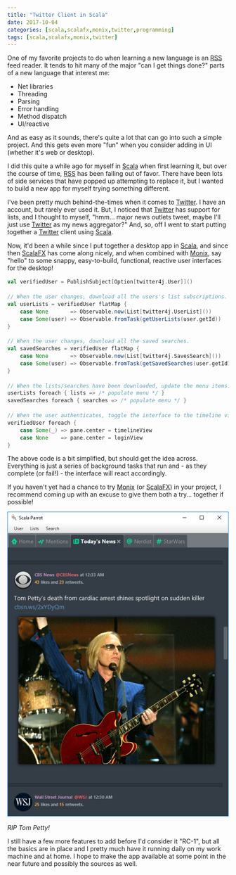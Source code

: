 ```yaml
---
title: "Twitter Client in Scala"
date: 2017-10-04
categories: [scala,scalafx,monix,twitter,programming]
tags: [scala,scalafx,monix,twitter]
---
```

One of my favorite projects to do when learning a new language is an [RSS][rss] feed reader. It tends to hit many of the major "can I get things done?" parts of a new language that interest me:

* Net libraries
* Threading
* Parsing
* Error handling
* Method dispatch
* UI/reactive

And as easy as it sounds, there's quite a lot that can go into such a simple project. And this gets even more "fun" when you consider adding in UI (whether it's web or desktop).

I did this quite a while ago for myself in [Scala][scala] when first learning it, but over the course of time, [RSS][rss] has been falling out of favor. There have been lots of side services that have popped up attempting to replace it, but I wanted to build a new app for myself trying something different.

I've been pretty much behind-the-times when it comes to [Twitter][twitter]. I have an account, but rarely ever used it. But, I noticed that [Twitter][twitter] has support for lists, and I thought to myself, "hmm... major news outlets tweet, maybe I'll just use [Twitter][twitter] as my news aggregator?" And, so, off I went to start putting together a [Twitter][twitter] client using [Scala][scala].

Now, it'd been a while since I put together a desktop app in [Scala][scala], and since then [ScalaFX][scalafx] has come along nicely, and when combined with [Monix][monix], say "hello" to some snappy, easy-to-build, functional, reactive user interfaces for the desktop!

```scala
val verifiedUser = PublishSubject[Option[twitter4j.User]]()

// When the user changes, download all the users's list subscriptions.
val userLists = verifiedUser flatMap {
	case None       => Observable.now(List[twitter4j.UserList]())
	case Some(user) => Observable.fromTask(getUserLists(user.getId))
}

// When the user changes, download all the saved searches.
val savedSearches = verifiedUser flatMap {
	case None       => Observable.now(List[twitter4j.SavesSearch]())
	case Some(user) => Observable.fromTask(getSavedSearches(user.getId))
}

// When the lists/searches have been downloaded, update the menu items.
userLists foreach { lists => /* populate menu */ }
savedSearches foreach { searches => /* populate menu */ }

// When the user authenticates, toggle the interface to the timeline view.
verifiedUser foreach {
	case Some(_) => pane.center = timelineView
	case None    => pane.center = loginView
}
```

The above code is a bit simplified, but should get the idea across. Everything is just a series of background tasks that run and - as they complete (or fail!) - the interface will react accordingly.

If you haven't yet had a chance to try [Monix][monix] (or [ScalaFX][scalafx]) in your project, I recommend coming up with an excuse to give them both a try... together if possible!

![screenshot](https://raw.githubusercontent.com/massung/codeninja/master/_posts/images/scala-twitter-client.png)

*RIP Tom Petty!*

I still have a few more features to add before I'd consider it "RC-1", but all the basics are in place and I pretty much have it running daily on my work machine and at home. I hope to make the app available at some point in the near future and possibly the sources as well.

[rss]:			https://en.wikipedia.org/wiki/RSS
[scala]:      	http://www.scala-lang.org
[scalafx]:      http://www.scalafx.org
[monix]:        https://monix.io
[twitter]:		https://twitter.com
[twitter4j]:    http://twitter4j.org
